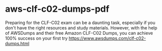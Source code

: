 # aws-clf-c02-dumps-pdf
Preparing for the CLF-C02 exam can be a daunting task, especially if you don't have the right resources and study materials. However, with the help of AWSDumps and their free Amazon CLF-C02 Dumps, you can achieve 100% success on your first try https://www.awsdumps.com/clf-c02-dumps.html
